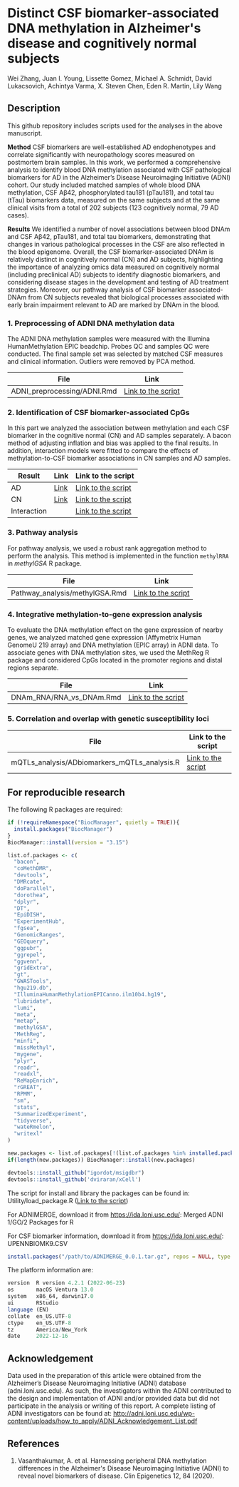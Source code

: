 # Distinct CSF biomarker-associated DNA methylation in Alzheimer's disease and cognitively normal subjects

Wei Zhang, Juan I. Young, Lissette Gomez, Michael A. Schmidt, David Lukacsovich, Achintya Varma, X. Steven Chen, Eden R. Martin, Lily Wang

## Description

This github repository includes scripts used for the analyses in the above manuscript.

**Method** CSF biomarkers are well-established AD endophenotypes and correlate significantly with neuropathology scores measured on postmortem brain samples. In this work, we performed a comprehensive analysis to identify blood DNA methylation associated with CSF pathological biomarkers for AD in the Alzheimer’s Disease Neuroimaging Initiative (ADNI) cohort. Our study included matched samples of whole blood DNA methylation, CSF Aβ42, phosphorylated tau181 (pTau181), and total tau (tTau) biomarkers data, measured on the same subjects and at the same clinical visits from a total of 202 subjects (123 cognitively normal, 79 AD cases).

**Results** We identified a number of novel associations between blood DNAm and CSF Aβ42, pTau181, and total tau biomarkers, demonstrating that changes in various pathological processes in the CSF are also reflected in the blood epigenome. Overall, the CSF biomarker-associated DNAm is relatively distinct in cognitively normal (CN) and AD subjects, highlighting the importance of analyzing omics data measured on cognitively normal (including preclinical AD) subjects to identify diagnostic biomarkers, and considering disease stages in the development and testing of AD treatment strategies. Moreover, our pathway analysis of CSF biomarker associated-DNAm from CN subjects revealed that biological processes associated with early brain impairment relevant to AD are marked by DNAm in the blood.


### 1. Preprocessing of ADNI DNA methylation data

The ADNI DNA methylation samples were measured with the Illumina HumanMethylation EPIC beadchip. Probes QC and samples QC were conducted. The final sample set was selected by matched CSF measures and clinical information. Outliers were removed by PCA method.

| File                 | Link |
|---------------------|-------------|
| ADNI_preprocessing/ADNI.Rmd  | [Link to the script](https://github.com/TransBioInfoLab/AD-ATN-biomarkers-and-DNAm/blob/main/code/ADNI_preprocessing/ADNI.Rmd) |

### 2. Identification of CSF biomarker-associated CpGs

In this part we analyzed the association between methylation and each CSF biomarker in the cognitive normal (CN) and AD samples separately. A bacon method of adjusting inflation and bias was applied to the final results. In addition, interaction models were fitted to compare the effects of methylation-to-CSF biomarker associations in CN samples and AD samples.

|Result | Link | Link to the script |
|---------|--------------------|-------------|
|AD| [Link](https://github.com/TransBioInfoLab/AD-ATN-biomarkers-and-DNAm/blob/main/results/DNAm-to-CSF-biomarkers/AD/) | [Link to the script](https://github.com/TransBioInfoLab/AD-ATN-biomarkers-and-DNAm/blob/main/code/Linear_model/ADNI_last_visit_CSF_LM_AD_Samples.Rmd)  |
|CN| [Link](https://github.com/TransBioInfoLab/AAD-ATN-biomarkers-and-DNAm/blob/main/results/DNAm-to-CSF-biomarkers/CN/) |[Link to the script](https://github.com/TransBioInfoLab/AD-ATN-biomarkers-and-DNAm/blob/main/code/Linear_model/ADNI_last_visit_CSF_LM_CN_Samples.Rmd)  |
|Interaction||[Link to the script](https://github.com/TransBioInfoLab/AD-ATN-biomarkers-and-DNAm/blob/main/code/Linear_model/ADNI_last_visit_CSF_Interaction_model.Rmd)  |


### 3. Pathway analysis

For pathway analysis, we used a robust rank aggregation method to perform the analysis. This method is implemented in the function `methylRRA` in *methylGSA* R package.

| File | Link |
|---------|--------------------|
| Pathway_analysis/methylGSA.Rmd| [Link to the script](https://github.com/TransBioInfoLab/AD-ATN-biomarkers-and-DNAm/blob/main/code/Pathway_analysis/methylGSA.Rmd)  |



### 4. Integrative methylation-to-gene expression analysis

To evaluate the DNA methylation effect on the gene expression of nearby genes, we analyzed matched gene expression (Affymetrix Human GenomeU 219 array) and DNA methylation (EPIC array) in ADNI data. To associate genes with DNA methylation sites, we used the MethReg R package and considered CpGs located in the promoter regions and distal regions separate.

| File |  Link |
|---------------------|-------------|
| DNAm_RNA/RNA_vs_DNAm.Rmd  | [Link to the script](https://github.com/TransBioInfoLab/AD-ATN-biomarkers-and-DNAm/blob/main/code/DNAm_RNA/RNA_vs_DNAm.Rmd) |


### 5. Correlation and overlap with genetic susceptibility loci

| File |  Link to the script |
|---------------------|-------------|
| mQTLs_analysis/ADbiomarkers_mQTLs_analysis.R | [Link to the script](https://github.com/TransBioInfoLab/AD-ATN-biomarkers-and-DNAm/blob/main/code/mQTLs_analysis/ADbiomarkers_mQTLs_analysis.R) |


## For reproducible research

The following R packages are required:

```r
if (!requireNamespace("BiocManager", quietly = TRUE)){
  install.packages("BiocManager")
}
BiocManager::install(version = "3.15")

list.of.packages <- c(
  "bacon",
  "coMethDMR",
  "devtools",
  "DMRcate",                                      
  "doParallel",  
  "dorothea",
  "dplyr",                                        
  "DT",                                           
  "EpiDISH",                                      
  "ExperimentHub",                                
  "fgsea",                                        
  "GenomicRanges",                                
  "GEOquery",                                     
  "ggpubr",                                       
  "ggrepel",
  "ggvenn",
  "gridExtra",                                    
  "gt",
  "GWASTools",  
  "hgu219.db",
  "IlluminaHumanMethylationEPICanno.ilm10b4.hg19",
  "lubridate",                                    
  "lumi",                                         
  "meta",                                         
  "metap",
  "methylGSA",
  "MethReg",                                      
  "minfi",                                        
  "missMethyl",                                   
  "mygene",                                       
  "plyr",                                         
  "readr",                                        
  "readxl",                                       
  "ReMapEnrich",
  "rGREAT",
  "RPMM",                                         
  "sm",                                           
  "stats",                                        
  "SummarizedExperiment",                         
  "tidyverse",                                        
  "wateRmelon",                                   
  "writexl"
)

new.packages <- list.of.packages[!(list.of.packages %in% installed.packages()[,"Package"])]
if(length(new.packages)) BiocManager::install(new.packages)

devtools::install_github("igordot/msigdbr")
devtools::install_github('dviraran/xCell')
```

The script for install and library the packages can be found in: Utility/load_package.R ([Link to the script](https://github.com/TransBioInfoLab/AD-ATN-biomarkers-and-DNAm/blob/main/code/Utility/load_package.R))


For ADNIMERGE, download it from https://ida.loni.usc.edu/: Merged ADNI 1/GO/2 Packages for R

For CSF biomarker information, download it from https://ida.loni.usc.edu/: UPENNBIOMK9.CSV

```r
install.packages("/path/to/ADNIMERGE_0.0.1.tar.gz", repos = NULL, type = "source")
```

The platform information are:

```r
version  R version 4.2.1 (2022-06-23)
os       macOS Ventura 13.0
system   x86_64, darwin17.0
ui       RStudio
language (EN)
collate  en_US.UTF-8
ctype    en_US.UTF-8
tz       America/New_York
date     2022-12-16
```

## Acknowledgement
Data used in the preparation of this article were obtained from the Alzheimer’s Disease Neuroimaging Initiative (ADNI) database (adni.loni.usc.edu). As such, the investigators within the ADNI contributed to the design and implementation of ADNI and/or provided data but did not participate in the analysis or writing of this report. A complete listing of ADNI investigators can be found at: http://adni.loni.usc.edu/wp-content/uploads/how_to_apply/ADNI_Acknowledgement_List.pdf

## References

1. Vasanthakumar, A. et al. Harnessing peripheral DNA methylation differences in the Alzheimer's Disease Neuroimaging Initiative (ADNI) to reveal novel biomarkers of disease. Clin Epigenetics 12, 84 (2020).
